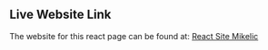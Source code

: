 ## Live Website Link

The website for this react page can be found at:  [React Site Mikelic](https://michaelmikelic.github.io/react-portfolio/)
